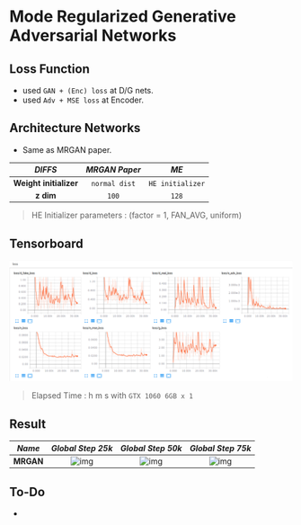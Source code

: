 # Mode Regularized Generative Adversarial Networks

## Loss Function

* used ``GAN + (Enc) loss`` at D/G nets.
* used ``Adv + MSE loss`` at Encoder.

## Architecture Networks

* Same as MRGAN paper.

*DIFFS* | *MRGAN Paper* | *ME*  |
 :---:  |     :---:      | :---: |
 **Weight initializer** | ``normal dist`` | ``HE initializer`` |
 **z dim** | ``100`` | ``128`` |
  
> HE Initializer parameters       : (factor = 1, FAN_AVG, uniform)

## Tensorboard

![result](./mrgan_tb.png)

> Elapsed Time : h m s with ``GTX 1060 6GB x 1``

## Result

*Name* | *Global Step 25k* | *Global Step 50k* | *Global Step 75k*
:---: | :---: | :---: | :---:
**MRGAN**      | ![img](./gen_img/train_00025000.png) | ![img](./gen_img/train_00050000.png) | ![img](./gen_img/train_00075000.png)

## To-Do
* 